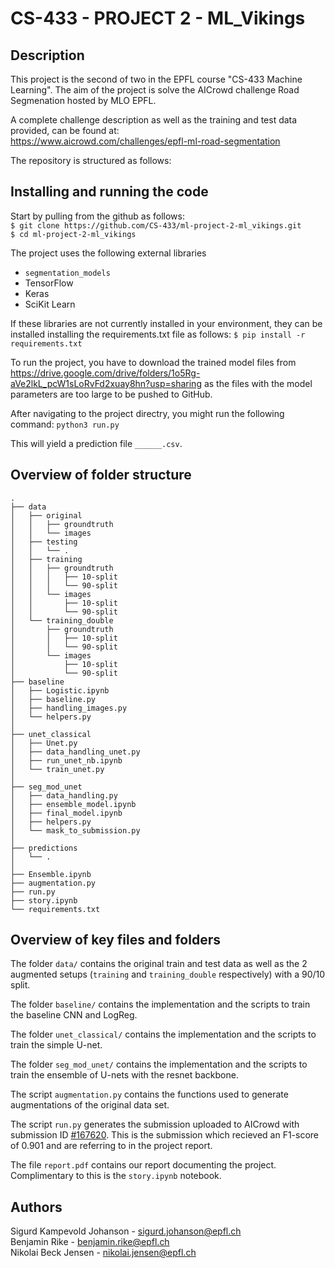 # CS-433 - PROJECT 2 - ML_Vikings

## Description
This project is the second of two in the EPFL course "CS-433 Machine Learning". The aim of the project is solve the AICrowd challenge Road Segmenation hosted by MLO EPFL. 

A complete challenge description as well as the training and test data provided, can be found at:\
https://www.aicrowd.com/challenges/epfl-ml-road-segmentation

The repository is structured as follows:


## Installing and running the code

Start by pulling from the github as follows:\
`$ git clone https://github.com/CS-433/ml-project-2-ml_vikings.git` \
`$ cd ml-project-2-ml_vikings`

The project uses the following external libraries
 * `segmentation_models`
 * TensorFlow
 * Keras
 * SciKit Learn

If these libraries are not currently installed in your environment, they can be installed installing the requirements.txt file as follows:
`$ pip install -r requirements.txt`

To run the project, you have to download the trained model files from https://drive.google.com/drive/folders/1o5Rg-aVe2lkL_pcW1sLoRvFd2xuay8hn?usp=sharing as the files with the model parameters are too large to be pushed to GitHub. 

After navigating to the project directry, you might run the following command:
`python3 run.py`

This will yield a prediction file `______.csv`.

## Overview of folder structure

```
.
├── data
│   ├── original
│   │   ├── groundtruth
│   │   └── images
│   ├── testing
│   │   └── .
│   ├── training
│   │   ├── groundtruth
│   │   │   ├── 10-split
│   │   │   └── 90-split
│   │   └── images
│   │       ├── 10-split
│   │       └── 90-split
│   └── training_double
│       ├── groundtruth
│       │   ├── 10-split
│       │   └── 90-split
│       └── images
│           ├── 10-split
│           └── 90-split
├── baseline
│   ├── Logistic.ipynb
│   ├── baseline.py
│   ├── handling_images.py
│   └── helpers.py
│ 
├── unet_classical
│   ├── Unet.py
│   ├── data_handling_unet.py
│   ├── run_unet_nb.ipynb
│   └── train_unet.py
│
├── seg_mod_unet
│   ├── data_handling.py
│   ├── ensemble_model.ipynb
│   ├── final_model.ipynb
│   ├── helpers.py
│   └── mask_to_submission.py
│ 
├── predictions
│   └── .
│ 
├── Ensemble.ipynb
├── augmentation.py
├── run.py
├── story.ipynb
└── requirements.txt
```

## Overview of key files and folders

The folder `data/` contains the original train and test data as well as the 2 augmented setups (`training` and `training_double` respectively) with a 90/10 split.

The folder `baseline/` contains the implementation and the scripts to train the baseline CNN and LogReg. 

The folder `unet_classical/` contains the implementation and the scripts to train the simple U-net.

The folder `seg_mod_unet/` contains the implementation and the scripts to train the ensemble of U-nets with the resnet backbone. 

The script `augmentation.py` contains the functions used to generate augmentations of the original data set.

The script `run.py` generates the submission uploaded to AICrowd with submission ID [#167620](https://www.aicrowd.com/challenges/epfl-ml-road-segmentation/submissions/167620). This is the submission which recieved an F1-score of 0.901 and are referring to in the project report.

The file `report.pdf` contains our report documenting the project. Complimentary to this is the `story.ipynb` notebook. 



## Authors
Sigurd Kampevold Johanson - sigurd.johanson@epfl.ch\
Benjamin Rike - benjamin.rike@epfl.ch\
Nikolai Beck Jensen - nikolai.jensen@epfl.ch
